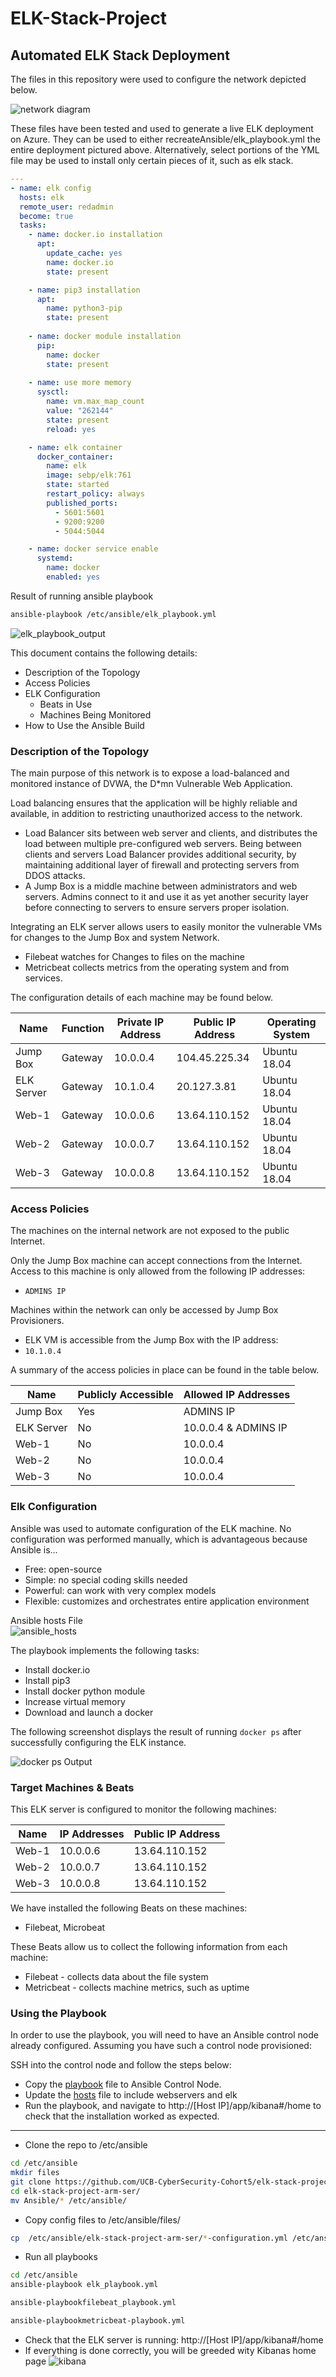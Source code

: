 # ELK-Stack-Project

## Automated ELK Stack Deployment

The files in this repository were used to configure the network depicted below.

![network diagram](https://github.com/UCB-CyberSecurity-Cohort5/elk-stack-project-arm-ser/blob/9389406d6a030ca60add02d1b043d6efb3b49430/Diagrams/network_diagram.jpg)

These files have been tested and used to generate a live ELK deployment on Azure. They can be used to either recreateAnsible/elk_playbook.yml the entire deployment pictured above. Alternatively, select portions of the YML file may be used to install only certain pieces of it, such as elk stack.

```yml
---
- name: elk config
  hosts: elk
  remote_user: redadmin
  become: true
  tasks:
    - name: docker.io installation
      apt:
        update_cache: yes
        name: docker.io
        state: present

    - name: pip3 installation
      apt:
        name: python3-pip
        state: present
 
    - name: docker module installation
      pip:
        name: docker
        state: present
 
    - name: use more memory
      sysctl:
        name: vm.max_map_count
        value: "262144"
        state: present
        reload: yes

    - name: elk container
      docker_container:
        name: elk
        image: sebp/elk:761
        state: started
        restart_policy: always
        published_ports:
          - 5601:5601
          - 9200:9200
          - 5044:5044

    - name: docker service enable
      systemd:
        name: docker
        enabled: yes
```
Result of running ansible playbook
```bash
ansible-playbook /etc/ansible/elk_playbook.yml
```  
  
![elk_playbook_output](https://github.com/UCB-CyberSecurity-Cohort5/elk-stack-project-arm-ser/blob/cf6032e47c46c19536369c7cfcc081cd6c2779ac/Diagrams/elk_playbook_output.png)

This document contains the following details:
- Description of the Topology
- Access Policies
- ELK Configuration
  - Beats in Use
  - Machines Being Monitored
- How to Use the Ansible Build


### Description of the Topology

The main purpose of this network is to expose a load-balanced and monitored instance of DVWA, the D*mn Vulnerable Web Application.

Load balancing ensures that the application will be highly reliable and available, in addition to restricting unauthorized access to the network.
- Load Balancer sits between web server and clients, and distributes the load between multiple pre-configured web servers. Being between clients and servers Load Balancer provides additional security, by maintaining additional layer of firewall and protecting servers from DDOS attacks.  
- A Jump Box is a middle machine between administrators and web servers. Admins connect to it and use it as yet another security layer before connecting to servers to ensure servers proper isolation. 

Integrating an ELK server allows users to easily monitor the vulnerable VMs for changes to the Jump Box and system Network.
- Filebeat watches for Changes to files on the machine
- Metricbeat collects metrics from the operating system and from services.

The configuration details of each machine may be found below.

| Name      | Function | Private IP Address | Public IP Address | Operating System |
|-----------|----------|--------------------|-------------------|------------------|
| Jump Box  | Gateway  | 10.0.0.4           | 104.45.225.34     | Ubuntu 18.04     |
| ELK Server| Gateway  | 10.1.0.4           | 20.127.3.81       | Ubuntu 18.04     |
| Web-1     | Gateway  | 10.0.0.6           | 13.64.110.152     | Ubuntu 18.04     |
| Web-2     | Gateway  | 10.0.0.7           | 13.64.110.152     | Ubuntu 18.04     |
| Web-3     | Gateway  | 10.0.0.8           | 13.64.110.152     | Ubuntu 18.04     |

### Access Policies

The machines on the internal network are not exposed to the public Internet. 

Only the Jump Box machine can accept connections from the Internet. Access to this machine is only allowed from the following IP addresses:
- `ADMINS IP`

Machines within the network can only be accessed by Jump Box Provisioners.
- ELK VM is accessible from the Jump Box with the IP address:
- `10.1.0.4`

A summary of the access policies in place can be found in the table below.

| Name          | Publicly Accessible | Allowed IP Addresses |
|---------------|---------------------|----------------------|
| Jump Box      | Yes                 | ADMINS IP            |
| ELK Server    | No                  | 10.0.0.4 & ADMINS IP |
| Web-1         | No                  | 10.0.0.4             |
| Web-2         | No                  | 10.0.0.4             |
| Web-3         | No                  | 10.0.0.4             |

### Elk Configuration

Ansible was used to automate configuration of the ELK machine. No configuration was performed manually, which is advantageous because Ansible is...
- Free: open-source
- Simple: no special coding skills needed
- Powerful: can work with very complex models
- Flexible: customizes and orchestrates entire application environment

Ansible hosts File  
![ansible_hosts](https://github.com/UCB-CyberSecurity-Cohort5/elk-stack-project-arm-ser/blob/c29706e8d7cf7f42343a1e71b2f9bd3bdad27697/Diagrams/ansible_hosts.png)

The playbook implements the following tasks:
- Install docker.io
- Install pip3
- Install docker python module
- Increase virtual memory
- Download and launch a docker

The following screenshot displays the result of running `docker ps` after successfully configuring the ELK instance.

![docker ps Output](https://github.com/UCB-CyberSecurity-Cohort5/elk-stack-project-arm-ser/blob/49e067c9ee0a87bb8d1a7a0ca9cc79549bcdc2eb/Diagrams/elk_server_docker_ps.png)

### Target Machines & Beats
This ELK server is configured to monitor the following machines:

| Name      | IP Addresses | Public IP Address |
|-----------|--------------|-------------------|
| Web-1     | 10.0.0.6     | 13.64.110.152     |
| Web-2     | 10.0.0.7     | 13.64.110.152     |
| Web-3     | 10.0.0.8     | 13.64.110.152     |

We have installed the following Beats on these machines:
- Filebeat, Microbeat

These Beats allow us to collect the following information from each machine:
- Filebeat - collects data about the file system
- Metricbeat - collects machine metrics, such as uptime

### Using the Playbook
In order to use the playbook, you will need to have an Ansible control node already configured. Assuming you have such a control node provisioned: 

SSH into the control node and follow the steps below:
- Copy the [playbook](Ansible/elk_playbook.yml) file to Ansible Control Node. 
- Update the [hosts](Ansible/hosts) file to include webservers and elk
- Run the playbook, and navigate to http://[Host IP]/app/kibana#/home to check that the installation worked as expected.
---
- Clone the repo to /etc/ansible

```bash
cd /etc/ansible
mkdir files
git clone https://github.com/UCB-CyberSecurity-Cohort5/elk-stack-project-arm-ser.git
cd elk-stack-project-arm-ser/
mv Ansible/* /etc/ansible/
```
- Copy config files to /etc/ansible/files/

```bash
cp  /etc/ansible/elk-stack-project-arm-ser/*-configuration.yml /etc/ansible/files/
```
- Run all playbooks

```bash
cd /etc/ansible
ansible-playbook elk_playbook.yml
```
```bash
ansible-playbookfilebeat_playbook.yml
```
```bash
ansible-playbookmetricbeat-playbook.yml
```
- Check that the ELK server is running: http://[Host IP]/app/kibana#/home
- If everything is done correctly, you will be greeded wity Kibanas home page
![kibana](https://github.com/UCB-CyberSecurity-Cohort5/elk-stack-project-arm-ser/blob/154471aaf329425afad6637159f3e0b949a0b4f6/Diagrams/kibana.png)
